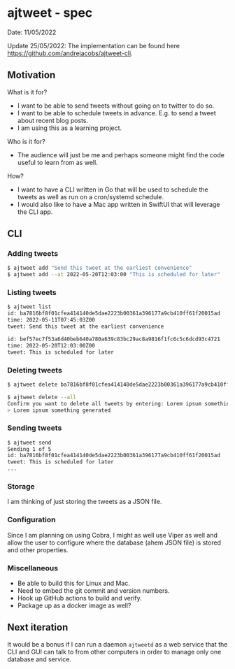 # ajtweet - spec

Date: 11/05/2022

Update 25/05/2022: The implementation can be found here <https://github.com/andrejacobs/ajtweet-cli>.

## Motivation

What is it for?

- I want to be able to send tweets without going on to twitter to do so.
- I want to be able to schedule tweets in advance. E.g. to send a tweet about recent blog posts.
- I am using this as a learning project.

Who is it for?

- The audience will just be me and perhaps someone might find the code useful to learn from as well.

How?

- I want to have a CLI written in Go that will be used to schedule the tweets as well as run on a cron/systemd schedule.
- I would also like to have a Mac app written in SwiftUI that will leverage the CLI app.

## CLI

### Adding tweets

```bash
$ ajtweet add "Send this tweet at the earliest convenience"
$ ajtweet add --at 2022-05-20T12:03:00 "This is scheduled for later"
```

### Listing tweets

```bash
$ ajtweet list
id: ba7816bf8f01cfea414140de5dae2223b00361a396177a9cb410ff61f20015ad
time: 2022-05-11T07:45:03Z00
tweet: Send this tweet at the earliest convenience

id: bef57ec7f53a6d40beb640a780a639c83bc29ac8a9816f1fc6c5c6dcd93c4721
time: 2022-05-20T12:03:00Z00
tweet: This is scheduled for later
```

### Deleting tweets

```bash
$ ajtweet delete ba7816bf8f01cfea414140de5dae2223b00361a396177a9cb410ff61f20015ad

$ ajtweet delete --all
Confirm you want to delete all tweets by entering: Lorem ipsum something generated
> Lorem ipsum something generated
```

### Sending tweets

```bash
$ ajtweet send
Sending 1 of 5
id: ba7816bf8f01cfea414140de5dae2223b00361a396177a9cb410ff61f20015ad
tweet: This is scheduled for later
...
```

### Storage

I am thinking of just storing the tweets as a JSON file.

### Configuration

Since I am planning on using Cobra, I might as well use Viper as well and allow the user to configure where the database (ahem JSON file) is stored and other properties.

### Miscellaneous

- Be able to build this for Linux and Mac.
- Need to embed the git commit and version numbers.
- Hook up GitHub actions to build and verify.
- Package up as a docker image as well?

## Next iteration

It would be a bonus if I can run a daemon `ajtweetd` as a web service that the CLI and GUI can talk to from other computers in order to manage only one database and service.
